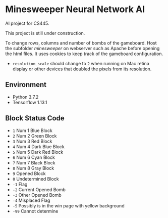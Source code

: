 # Minesweeper Neural Network AI

AI project for CS445.

This project is still under construction.

To change rows, columns and number of bombs of the gameboard. Host the subfolder *minesweeper* on webserver such as Apache before opening the html files. It uses cookies to keep track of the gameboard configuration.

- `resolution_scale` should change to `2` when running on Mac retina display or other devices that doubled the pixels from its resolution.

## Environment

- Python 3.7.2
- Tensorflow 1.13.1

## Block Status Code

- `1`  Num 1 Blue Block
- `2`  Num 2 Green Block
- `3`  Num 3 Red Block
- `4`  Num 4 Dark Blue Block
- `5`  Num 5 Dark Red Block
- `6`  Num 6 Cyan Block
- `7`  Num 7 Black Block
- `8`  Num 8 Gray Block
- `9`  Opened Block
- `0`  Undetermined Block
- `-1`  Flag
- `-2`  Current Opened Bomb
- `-3`  Other Opened Bomb
- `-4`  Misplaced Flag
- `-5`  Possibly is in the win page with yellow background
- `-99`  Cannot determine
